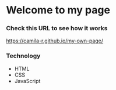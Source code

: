 # Welcome to my page


### Check this URL to see how it works
https://camila-r.github.io/my-own-page/


### Technology
- HTML
- CSS
- JavaScript
